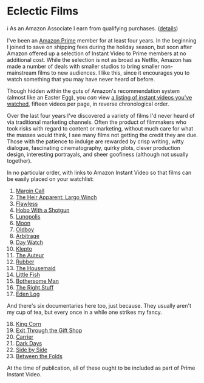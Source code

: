 <!-- title: Eclectic Films -->
<!-- categories: lists -->
<!-- tags: film,amazon,prime -->
<!-- published: 2014-11-29T14:43:18-05:00 -->
<!-- updated: 2014-11-29T14:43:18-05:00 -->
<!-- summary: A short list of eclectic films discovered via Amazon Prime Instant Video. -->

# Eclectic Films

ℹ️ As an Amazon Associate I earn from qualifying purchases. ([details](/v2/affiliates.html))

I've been an [Amazon Prime](https://www.amazon.com/gp/video/primesignup/?ref_=assoc_tag_ph_1402131641212&ie=UTF8&camp=1789&creative=9325&linkCode=pf4&tag=v2mdc-20&linkId=D3KUR6KA2VNXKDKY) member for at least four years. In the beginning I joined to save on shipping fees during the holiday season, but soon after Amazon offered up a selection of Instant Video to Prime members at no additional cost. While the selection is not as broad as Netflix, Amazon has made a number of deals with smaller studios to bring smaller non-mainstream films to new audiences. I like this, since it encourages you to watch something that you may have never heard of before.

Though hidden within the guts of Amazon's recommendation system (almost like an Easter Egg), you *can* view [a listing of instant videos you've watched](https://www.amazon.com/gp/yourstore/iyr/ref=pd_ys_iyr_next?ie=UTF8&collection=watched), fifteen videos per page, in reverse chronological order.

Over the last four years I've discovered a variety of films I'd never heard of via traditional marketing channels. Often the product of filmmakers who took risks with regard to content or marketing, without much care for what the masses would think, I see many films not getting the credit they are due. Those with the patience to indulge are rewarded by crisp writing, witty dialogue, fascinating cinematography, quirky plots, clever production design, interesting portrayals, and sheer goofiness (although not usually together).

In no particular order, with links to Amazon Instant Video so that films can be easily placed on your watchlist:

1. [Margin Call](https://www.amazon.com/gp/product/B005UT29Z0/ref=as_li_tl?ie=UTF8&camp=1789&creative=390957&creativeASIN=B005UT29Z0&linkCode=as2&tag=v2mdc-20&linkId=R6DNSXZW2ACNJOU6)
2. [The Heir Apparent: Largo Winch](https://www.amazon.com/gp/product/B0069IZHTQ/ref=as_li_tl?ie=UTF8&camp=1789&creative=390957&creativeASIN=B0069IZHTQ&linkCode=as2&tag=v2mdc-20&linkId=UQKC6EWEL5D4XZGS)
3. [Flawless](https://www.amazon.com/gp/product/B001CWCU4Y/ref=as_li_tl?ie=UTF8&camp=1789&creative=390957&creativeASIN=B001CWCU4Y&linkCode=as2&tag=v2mdc-20&linkId=PP7EWPYHMNN63IXD)
4. [Hobo With a Shotgun](https://www.amazon.com/gp/product/B004UP3D8M/ref=as_li_tl?ie=UTF8&camp=1789&creative=390957&creativeASIN=B004UP3D8M&linkCode=as2&tag=v2mdc-20&linkId=YW44S5N3YEXZ2A5S)
5. [Lunopolis](https://www.amazon.com/gp/product/B006FG9DKQ/ref=as_li_tl?ie=UTF8&camp=1789&creative=390957&creativeASIN=B006FG9DKQ&linkCode=as2&tag=v2mdc-20&linkId=QYY6S53WYFCHNFH4)
6. [Moon](https://www.amazon.com/gp/product/B0030B621W/ref=as_li_tl?ie=UTF8&camp=1789&creative=390957&creativeASIN=B0030B621W&linkCode=as2&tag=v2mdc-20&linkId=RRZNQZXIYSAFXD57)
7. [Oldboy](https://www.amazon.com/gp/product/B00E25RD68/ref=as_li_tl?ie=UTF8&camp=1789&creative=390957&creativeASIN=B00E25RD68&linkCode=as2&tag=v2mdc-20&linkId=5JVHUCTBDIBL62D4)
8. [Arbitrage](https://www.amazon.com/gp/product/B00ARANA00/ref=as_li_tl?ie=UTF8&camp=1789&creative=390957&creativeASIN=B00ARANA00&linkCode=as2&tag=v2mdc-20&linkId=NAGG3AS2HXQZC26N)
9. [Day Watch](https://www.amazon.com/gp/product/B001068S52/ref=as_li_tl?ie=UTF8&camp=1789&creative=390957&creativeASIN=B001068S52&linkCode=as2&tag=v2mdc-20&linkId=L23Y4XCQ2TOSCXGY)
10. [Klepto](https://www.amazon.com/gp/product/B001AS2GPS/ref=as_li_tl?ie=UTF8&camp=1789&creative=390957&creativeASIN=B001AS2GPS&linkCode=as2&tag=v2mdc-20&linkId=2ZH5PMISPWXVJHTN)
11. [The Auteur](https://www.amazon.com/gp/product/B001QIX1G0/ref=as_li_tl?ie=UTF8&camp=1789&creative=390957&creativeASIN=B001QIX1G0&linkCode=as2&tag=v2mdc-20&linkId=N76WFTOWA3QNVXRQ)
12. [Rubber](https://www.amazon.com/gp/product/B0054NQVXI/ref=as_li_tl?ie=UTF8&camp=1789&creative=390957&creativeASIN=B0054NQVXI&linkCode=as2&tag=v2mdc-20&linkId=SDW2HH3IR6C7QFIR)
13. [The Housemaid](https://www.amazon.com/gp/product/B005DHXDKO/ref=as_li_tl?ie=UTF8&camp=1789&creative=390957&creativeASIN=B005DHXDKO&linkCode=as2&tag=v2mdc-20&linkId=CUFP6HIKCQ5JJHHY)
14. [Little Fish](https://www.amazon.com/gp/product/B0019FUFK0/ref=as_li_tl?ie=UTF8&camp=1789&creative=390957&creativeASIN=B0019FUFK0&linkCode=as2&tag=v2mdc-20&linkId=4FAEZRH2XG5MBAAP)
15. [Bothersome Man](https://www.amazon.com/gp/product/B003E3ZSFM/ref=as_li_tl?ie=UTF8&camp=1789&creative=390957&creativeASIN=B003E3ZSFM&linkCode=as2&tag=v2mdc-20&linkId=FH6PWQKBV5Y57YNB)
16. [The Right Stuff](https://www.amazon.com/gp/product/B001EBWIO0/ref=as_li_tl?ie=UTF8&camp=1789&creative=390957&creativeASIN=B001EBWIO0&linkCode=as2&tag=v2mdc-20&linkId=GCODRIKC6YPBE5LS)
17. [Eden Log](https://www.amazon.com/gp/product/B002DTJ03E/ref=as_li_tl?ie=UTF8&camp=1789&creative=390957&creativeASIN=B002DTJ03E&linkCode=as2&tag=v2mdc-20&linkId=UOEKAR65DJICMF3C)

And there's six documentaries here too, just because. They usually aren't my cup of tea, but every once in a while one strikes my fancy.

18. [King Corn](https://www.amazon.com/gp/product/B003F9QBXS/ref=as_li_tl?ie=UTF8&camp=1789&creative=390957&creativeASIN=B003F9QBXS&linkCode=as2&tag=v2mdc-20&linkId=DJZP4ZW6CBP5BZIN)
19. [Exit Through the Gift Shop](https://www.amazon.com/gp/product/B004FVLNT2/ref=as_li_tl?ie=UTF8&camp=1789&creative=390957&creativeASIN=B004FVLNT2&linkCode=as2&tag=v2mdc-20&linkId=O7F6CACFKQGJ4VZN)
20. [Carrier](https://www.amazon.com/gp/product/B0017X2RE6/ref=as_li_tl?ie=UTF8&camp=1789&creative=390957&creativeASIN=B0017X2RE6&linkCode=as2&tag=v2mdc-20&linkId=NHE3VISNR6NSXNWR)
21. [Dark Days](https://www.amazon.com/gp/product/B006M6NLR0/ref=as_li_tl?ie=UTF8&camp=1789&creative=390957&creativeASIN=B006M6NLR0&linkCode=as2&tag=v2mdc-20&linkId=JLFAVUOGWZFNVHTA)
22. [Side by Side](https://www.amazon.com/gp/product/B0090EJZA8/ref=as_li_tl?ie=UTF8&camp=1789&creative=390957&creativeASIN=B0090EJZA8&linkCode=as2&tag=v2mdc-20&linkId=KWF4HGZEPF7AELVF)
23. [Between the Folds](https://www.amazon.com/gp/product/B003DQ9UUY/ref=as_li_tl?ie=UTF8&camp=1789&creative=390957&creativeASIN=B003DQ9UUY&linkCode=as2&tag=v2mdc-20&linkId=BEJFXAA6VVK3ZAQO)

At the time of publication, all of these ought to be included as part of Prime Instant Video.
